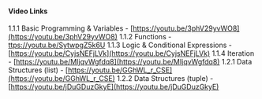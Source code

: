 #### Video Links

1.1.1 Basic Programming & Variables - [https://youtu.be/3phV29yvWO8](https://youtu.be/3phV29yvWO8)
1.1.2 Functions - [ttps://youtu.be/SytwpgZ5k6U](ttps://youtu.be/SytwpgZ5k6U)
1.1.3 Logic & Conditional Expressions - [https://youtu.be/CyjsNEFjLVk](https://youtu.be/CyjsNEFjLVk)
1.1.4 Iteration - [https://youtu.be/MIjqvWgfdq8](https://youtu.be/MIjqvWgfdq8)
1.2.1 Data Structures (list) - [https://youtu.be/GGhWL_r_CSE](https://youtu.be/GGhWL_r_CSE)
1.2.2 Data Structures (tuple) - [https://youtu.be/jDuGDuzGkyE](https://youtu.be/jDuGDuzGkyE)

